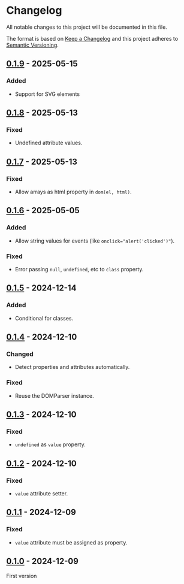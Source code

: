# Changelog
All notable changes to this project will be documented in this file.

The format is based on [Keep a Changelog](https://keepachangelog.com/) and this
project adheres to [Semantic Versioning](https://semver.org/).

## [0.1.9] - 2025-05-15
### Added
- Support for SVG elements

## [0.1.8] - 2025-05-13
### Fixed
- Undefined attribute values.

## [0.1.7] - 2025-05-13
### Fixed
- Allow arrays as html property in `dom(el, html)`.

## [0.1.6] - 2025-05-05
### Added
- Allow string values for events (like `onclick="alert('clicked')"`).

### Fixed
- Error passing `null`, `undefined`, etc to `class` property.

## [0.1.5] - 2024-12-14
### Added
- Conditional for classes.

## [0.1.4] - 2024-12-10
### Changed
- Detect properties and attributes automatically.

### Fixed
- Reuse the DOMParser instance.

## [0.1.3] - 2024-12-10
### Fixed
- `undefined` as `value` property.

## [0.1.2] - 2024-12-10
### Fixed
- `value` attribute setter.

## [0.1.1] - 2024-12-09
### Fixed
- `value` attribute must be assigned as property.

## [0.1.0] - 2024-12-09
First version

[0.1.9]: https://github.com/oscarotero/dom/compare/v0.1.8...v0.1.9
[0.1.8]: https://github.com/oscarotero/dom/compare/v0.1.7...v0.1.8
[0.1.7]: https://github.com/oscarotero/dom/compare/v0.1.6...v0.1.7
[0.1.6]: https://github.com/oscarotero/dom/compare/v0.1.5...v0.1.6
[0.1.5]: https://github.com/oscarotero/dom/compare/v0.1.4...v0.1.5
[0.1.4]: https://github.com/oscarotero/dom/compare/v0.1.3...v0.1.4
[0.1.3]: https://github.com/oscarotero/dom/compare/v0.1.2...v0.1.3
[0.1.2]: https://github.com/oscarotero/dom/compare/v0.1.1...v0.1.2
[0.1.1]: https://github.com/oscarotero/dom/compare/v0.1.0...v0.1.1
[0.1.0]: https://github.com/oscarotero/dom/releases/tag/v0.1.0
